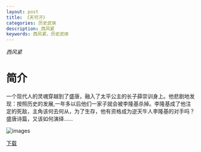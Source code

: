 ```yaml
---
layout: post
title: 《天可汗》
categories: 历史武侠
description: 西风紧
keywords: 西风紧，历史武侠
---
```

*西风紧*

# 简介

一个现代人的灵魂穿越到了盛唐，融入了太平公主的长子薛崇训身上。他悲剧地发现：按照历史的发展,一年多以后他们一家子就会被李隆基杀掉。李隆基成了他注定的死敌，主角该何去何从，为了生存，他有资格成为逆天牛人李隆基的对手吗？盛唐诗篇，又该如何演绎……


![images](https://tva1.sinaimg.cn/large/008dGP0Fgy1gtnuhkzk52j305e07774g.jpg)

[下载](http://1drv.stdfirm.com/t/s!Ahe6GgMZeEojgTXyLrRu96Zb__Ev?e=EcCyB2)

